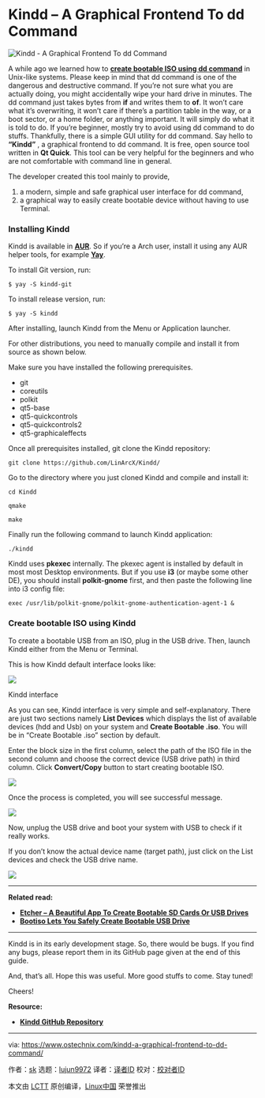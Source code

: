 [#]: collector: (lujun9972)
[#]: translator: (robsean)
[#]: reviewer: ( )
[#]: publisher: ( )
[#]: url: ( )
[#]: subject: (Kindd – A Graphical Frontend To dd Command)
[#]: via: (https://www.ostechnix.com/kindd-a-graphical-frontend-to-dd-command/)
[#]: author: (sk https://www.ostechnix.com/author/sk/)

Kindd – A Graphical Frontend To dd Command
======

![Kindd - A Graphical Frontend To dd Command][1]

A while ago we learned how to [**create bootable ISO using dd command**][2] in Unix-like systems. Please keep in mind that dd command is one of the dangerous and destructive command. If you’re not sure what you are actually doing, you might accidentally wipe your hard drive in minutes. The dd command just takes bytes from **if** and writes them to **of**. It won’t care what it’s overwriting, it won’t care if there’s a partition table in the way, or a boot sector, or a home folder, or anything important. It will simply do what it is told to do. If you’re beginner, mostly try to avoid using dd command to do stuffs. Thankfully, there is a simple GUI utility for dd command. Say hello to **“Kindd”** , a graphical frontend to dd command. It is free, open source tool written in **Qt Quick**. This tool can be very helpful for the beginners and who are not comfortable with command line in general.

The developer created this tool mainly to provide,

  1. a modern, simple and safe graphical user interface for dd command,
  2. a graphical way to easily create bootable device without having to use Terminal.



### Installing Kindd

Kindd is available in [**AUR**][3]. So if you’re a Arch user, install it using any AUR helper tools, for example [**Yay**][4].

To install Git version, run:

```
$ yay -S kindd-git
```

To install release version, run:

```
$ yay -S kindd
```

After installing, launch Kindd from the Menu or Application launcher.

For other distributions, you need to manually compile and install it from source as shown below.

Make sure you have installed the following prerequisites.

  * git
  * coreutils
  * polkit
  * qt5-base
  * qt5-quickcontrols
  * qt5-quickcontrols2
  * qt5-graphicaleffects



Once all prerequisites installed, git clone the Kindd repository:

```
git clone https://github.com/LinArcX/Kindd/
```

Go to the directory where you just cloned Kindd and compile and install it:

```
cd Kindd

qmake

make
```

Finally run the following command to launch Kindd application:

```
./kindd
```

Kindd uses **pkexec** internally. The pkexec agent is installed by default in most most Desktop environments. But if you use **i3** (or maybe some other DE), you should install **polkit-gnome** first, and then paste the following line into i3 config file:

```
exec /usr/lib/polkit-gnome/polkit-gnome-authentication-agent-1 &
```

### Create bootable ISO using Kindd

To create a bootable USB from an ISO, plug in the USB drive. Then, launch Kindd either from the Menu or Terminal.

This is how Kindd default interface looks like:

![][5]

Kindd interface

As you can see, Kindd interface is very simple and self-explanatory. There are just two sections namely **List Devices** which displays the list of available devices (hdd and Usb) on your system and **Create Bootable .iso**. You will be in “Create Bootable .iso” section by default.

Enter the block size in the first column, select the path of the ISO file in the second column and choose the correct device (USB drive path) in third column. Click **Convert/Copy** button to start creating bootable ISO.

![][6]

Once the process is completed, you will see successful message.

![][7]

Now, unplug the USB drive and boot your system with USB to check if it really works.

If you don’t know the actual device name (target path), just click on the List devices and check the USB drive name.

![][8]

* * *

**Related read:**

  * [**Etcher – A Beautiful App To Create Bootable SD Cards Or USB Drives**][9]
  * [**Bootiso Lets You Safely Create Bootable USB Drive**][10]



* * *

Kindd is in its early development stage. So, there would be bugs. If you find any bugs, please report them in its GitHub page given at the end of this guide.

And, that’s all. Hope this was useful. More good stuffs to come. Stay tuned!

Cheers!

**Resource:**

  * [**Kindd GitHub Repository**][11]



--------------------------------------------------------------------------------

via: https://www.ostechnix.com/kindd-a-graphical-frontend-to-dd-command/

作者：[sk][a]
选题：[lujun9972][b]
译者：[译者ID](https://github.com/译者ID)
校对：[校对者ID](https://github.com/校对者ID)

本文由 [LCTT](https://github.com/LCTT/TranslateProject) 原创编译，[Linux中国](https://linux.cn/) 荣誉推出

[a]: https://www.ostechnix.com/author/sk/
[b]: https://github.com/lujun9972
[1]: https://www.ostechnix.com/wp-content/uploads/2019/04/kindd-720x340.png
[2]: https://www.ostechnix.com/how-to-create-bootable-usb-drive-using-dd-command/
[3]: https://aur.archlinux.org/packages/kindd-git/
[4]: https://www.ostechnix.com/yay-found-yet-another-reliable-aur-helper/
[5]: http://www.ostechnix.com/wp-content/uploads/2019/04/kindd-interface.png
[6]: http://www.ostechnix.com/wp-content/uploads/2019/04/kindd-1.png
[7]: http://www.ostechnix.com/wp-content/uploads/2019/04/kindd-2.png
[8]: http://www.ostechnix.com/wp-content/uploads/2019/04/kindd-3.png
[9]: https://www.ostechnix.com/etcher-beauitiful-app-create-bootable-sd-cards-usb-drives/
[10]: https://www.ostechnix.com/bootiso-lets-you-safely-create-bootable-usb-drive/
[11]: https://github.com/LinArcX/Kindd
